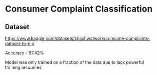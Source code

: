 # Consumer Complaint Classification

## Dataset
https://www.kaggle.com/datasets/shashwatwork/consume-complaints-dataset-fo-nlp

Accuracy - 87.42%

Model was only trained on a fraction of the data due to lack powerful training resources
